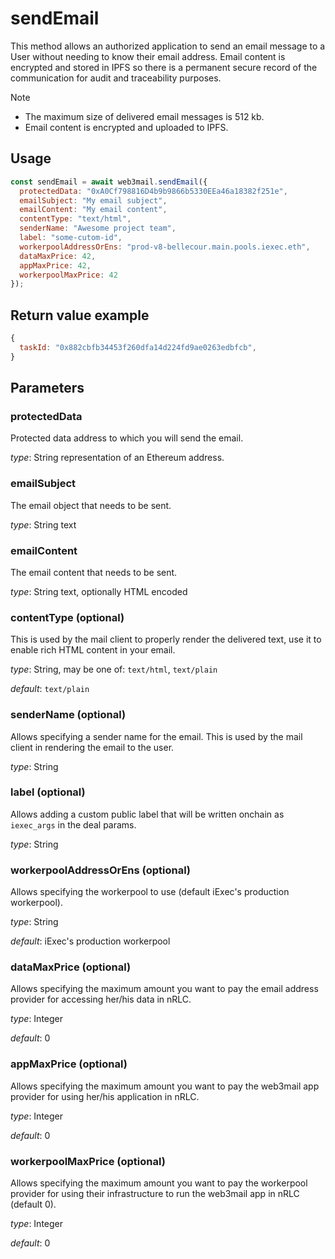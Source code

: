 # sendEmail

This method allows an authorized application to send an email message to a User without needing to know their email address. Email content is encrypted and stored in IPFS so there is a permanent secure record of the communication for audit and traceability purposes.

> [!NOTE]
> - The maximum size of delivered email messages is 512 kb.
> - Email content is encrypted and uploaded to IPFS.

## Usage



```javascript
const sendEmail = await web3mail.sendEmail({
  protectedData: "0xA0Cf798816D4b9b9866b5330EEa46a18382f251e",
  emailSubject: "My email subject",
  emailContent: "My email content",
  contentType: "text/html",
  senderName: "Awesome project team",
  label: "some-cutom-id",
  workerpoolAddressOrEns: "prod-v8-bellecour.main.pools.iexec.eth",
  dataMaxPrice: 42,
  appMaxPrice: 42,
  workerpoolMaxPrice: 42
});
```

## Return value example

```javascript
{
  taskId: "0x882cbfb34453f260dfa14d224fd9ae0263edbfcb",
}
```

## Parameters

### protectedData

Protected data address to which you will send the email.

*type*: String representation of an Ethereum address.

### emailSubject

The email object that needs to be sent.

*type*: String text

### emailContent

The email content that needs to be sent.

*type*: String text, optionally HTML encoded

### contentType (optional)

This is used by the mail client to properly render the delivered text, use it to enable rich HTML content in your email.

*type*: String, may be one of: `text/html`, `text/plain`

*default*: `text/plain`

### senderName (optional)

Allows specifying a sender name for the email. This is used by the mail client in rendering the email to the user.

*type*: String

### label (optional)

Allows adding a custom public label that will be written onchain as `iexec_args` in the deal params.

*type*: String

### workerpoolAddressOrEns (optional)

Allows specifying the workerpool to use (default iExec's production workerpool).

*type*: String

*default*: iExec's production workerpool

### dataMaxPrice (optional)

Allows specifying the maximum amount you want to pay the email address provider for accessing her/his data in nRLC.

*type*: Integer

*default*: 0

### appMaxPrice (optional)

Allows specifying the maximum amount you want to pay the web3mail app provider for using her/his application in nRLC.

*type*: Integer

*default*: 0

### workerpoolMaxPrice (optional)

Allows specifying the maximum amount you want to pay the workerpool provider for using their infrastructure to run the web3mail app in nRLC (default 0).

*type*: Integer

*default*: 0